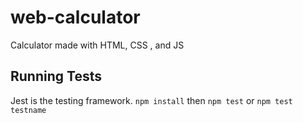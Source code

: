 # web-calculator
Calculator made with HTML, CSS , and JS

## Running Tests
Jest is the testing framework.
`npm install`
then
`npm test` or `npm test testname`